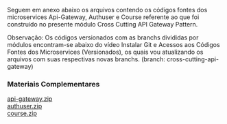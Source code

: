 Seguem em anexo abaixo os arquivos contendo os códigos fontes dos microservices Api-Gateway, Authuser e Course referente ao que foi construído no presente módulo Cross Cutting API Gateway Pattern. 

Observação: Os códigos versionados com as branchs divididas por módulos encontram-se abaixo do vídeo Instalar Git e Acessos aos Códigos Fontes dos Microservices (Versionados), os quais vou atualizando os arquivos com suas respectivas novas branchs. (branch: cross-cutting-api-gateway)

### Materiais Complementares

[api-gateway.zip](./api-gateway.zip)  
[authuser.zip](./authuser.zip)  
[course.zip](./course.zip)  